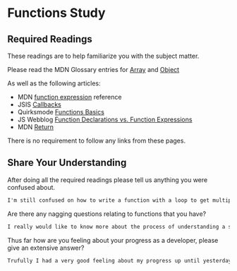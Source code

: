 # Functions Study

## Required Readings

These readings are to help familiarize you with the subject matter.

Please read the MDN Glossary entries for [Array](https://developer.mozilla.org/en-US/docs/Glossary/array) and [Object](https://developer.mozilla.org/en-US/docs/Glossary/Object)

As well as the following articles:

-   MDN [function expression](https://developer.mozilla.org/en-US/docs/Web/JavaScript/Reference/Operators/function) reference
-   JSIS [Callbacks](http://javascriptissexy.com/understand-javascript-callback-functions-and-use-them/)
-   Quirksmode [Functions Basics](http://www.quirksmode.org/js/function.html)
-   JS Webblog [Function Declarations vs. Function Expressions](https://javascriptweblog.wordpress.com/2010/07/06/function-declarations-vs-function-expressions/)
-   MDN [Return](https://developer.mozilla.org/en-US/docs/Web/JavaScript/Reference/Statements/return)

There is no requirement to follow any links from these pages.

## Share Your Understanding

After doing all the required readings please tell us anything you were confused about.

```md
I'm still confused on how to write a function with a loop to get multiple answers back. Also writing functions in general although I understand how they work, I'm still unsure on how to use the criteria to create the outcome I'm looking for.
```

Are there any nagging questions relating to functions that you have?

```md
I really would like to know more about the process of understanding a set of criteria and implementing them into a function that can give me the result I'm looking for. Looping in its definition is a somewhat easy concept to grasp but using them in functions to get multiple result still confuses me.
```

Thus far how are you feeling about your progress as a developer, please give
an extensive answer?

```md
Trufully I had a very good feeling about my progress up until yesterday. I came to a wall and nothing from then until now has made much sense. There are times in class that I start to understand a topic and before the full definition is given someone in the class will interupt and we will end up going off course, from what should have been a decent definition, to a 10 minute talk about all the other things the topic shouldn't do. Which in my opinion can get a little hard to follow. All that being said, I feel like my knowledge coming into this course (0 with no past formal education) has definetly been expanded and I feel as tho even though I am stuggling right now I feel like I can make it thru this course.
```
